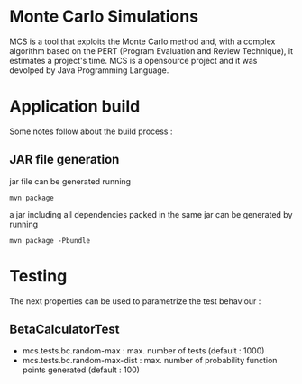 Monte Carlo Simulations
=======================

MCS is a tool that exploits the Monte Carlo method and, with a complex algorithm based on the PERT (Program Evaluation and Review Technique), it estimates a project's time.
MCS is a opensource project and it was devolped by Java Programming Language.

Application build
=================

Some notes follow about the build process :

JAR file generation
-------------------

jar file can be generated running

    mvn package

a jar including all dependencies packed in the same jar can be generated by running

    mvn package -Pbundle

Testing
=======

The next properties can be used to parametrize the test behaviour :

BetaCalculatorTest
------------------

* mcs.tests.bc.random-max : max. number of tests (default : 1000)
* mcs.tests.bc.random-max-dist : max. number of probability function points generated (default : 100)

